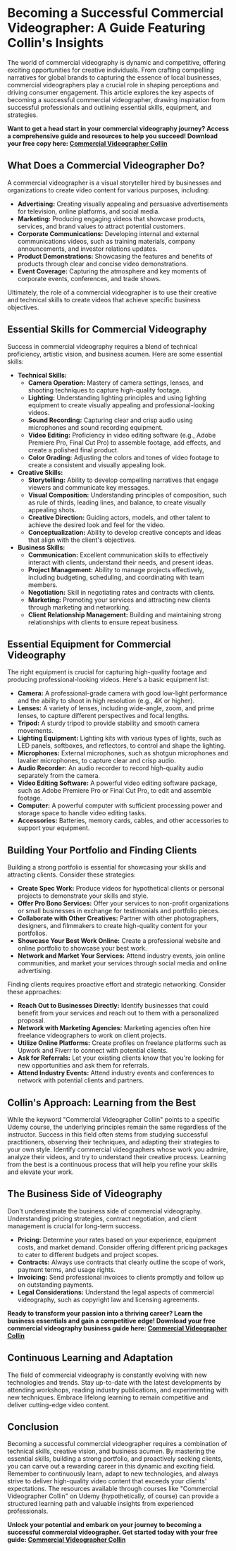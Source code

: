 # Becoming a Successful Commercial Videographer: A Guide Featuring Collin's Insights

The world of commercial videography is dynamic and competitive, offering exciting opportunities for creative individuals. From crafting compelling narratives for global brands to capturing the essence of local businesses, commercial videographers play a crucial role in shaping perceptions and driving consumer engagement. This article explores the key aspects of becoming a successful commercial videographer, drawing inspiration from successful professionals and outlining essential skills, equipment, and strategies.

**Want to get a head start in your commercial videography journey? Access a comprehensive guide and resources to help you succeed! Download your free copy here: [Commercial Videographer Collin](https://udemywork.com/commercial-videographer-collin)**

## What Does a Commercial Videographer Do?

A commercial videographer is a visual storyteller hired by businesses and organizations to create video content for various purposes, including:

*   **Advertising:** Creating visually appealing and persuasive advertisements for television, online platforms, and social media.
*   **Marketing:** Producing engaging videos that showcase products, services, and brand values to attract potential customers.
*   **Corporate Communications:** Developing internal and external communications videos, such as training materials, company announcements, and investor relations updates.
*   **Product Demonstrations:** Showcasing the features and benefits of products through clear and concise video demonstrations.
*   **Event Coverage:** Capturing the atmosphere and key moments of corporate events, conferences, and trade shows.

Ultimately, the role of a commercial videographer is to use their creative and technical skills to create videos that achieve specific business objectives.

## Essential Skills for Commercial Videography

Success in commercial videography requires a blend of technical proficiency, artistic vision, and business acumen. Here are some essential skills:

*   **Technical Skills:**
    *   **Camera Operation:** Mastery of camera settings, lenses, and shooting techniques to capture high-quality footage.
    *   **Lighting:** Understanding lighting principles and using lighting equipment to create visually appealing and professional-looking videos.
    *   **Sound Recording:** Capturing clear and crisp audio using microphones and sound recording equipment.
    *   **Video Editing:** Proficiency in video editing software (e.g., Adobe Premiere Pro, Final Cut Pro) to assemble footage, add effects, and create a polished final product.
    *   **Color Grading:** Adjusting the colors and tones of video footage to create a consistent and visually appealing look.
*   **Creative Skills:**
    *   **Storytelling:** Ability to develop compelling narratives that engage viewers and communicate key messages.
    *   **Visual Composition:** Understanding principles of composition, such as rule of thirds, leading lines, and balance, to create visually appealing shots.
    *   **Creative Direction:** Guiding actors, models, and other talent to achieve the desired look and feel for the video.
    *   **Conceptualization:** Ability to develop creative concepts and ideas that align with the client's objectives.
*   **Business Skills:**
    *   **Communication:** Excellent communication skills to effectively interact with clients, understand their needs, and present ideas.
    *   **Project Management:** Ability to manage projects effectively, including budgeting, scheduling, and coordinating with team members.
    *   **Negotiation:** Skill in negotiating rates and contracts with clients.
    *   **Marketing:** Promoting your services and attracting new clients through marketing and networking.
    *   **Client Relationship Management:** Building and maintaining strong relationships with clients to ensure repeat business.

## Essential Equipment for Commercial Videography

The right equipment is crucial for capturing high-quality footage and producing professional-looking videos. Here's a basic equipment list:

*   **Camera:** A professional-grade camera with good low-light performance and the ability to shoot in high resolution (e.g., 4K or higher).
*   **Lenses:** A variety of lenses, including wide-angle, zoom, and prime lenses, to capture different perspectives and focal lengths.
*   **Tripod:** A sturdy tripod to provide stability and smooth camera movements.
*   **Lighting Equipment:** Lighting kits with various types of lights, such as LED panels, softboxes, and reflectors, to control and shape the lighting.
*   **Microphones:** External microphones, such as shotgun microphones and lavalier microphones, to capture clear and crisp audio.
*   **Audio Recorder:** An audio recorder to record high-quality audio separately from the camera.
*   **Video Editing Software:** A powerful video editing software package, such as Adobe Premiere Pro or Final Cut Pro, to edit and assemble footage.
*   **Computer:** A powerful computer with sufficient processing power and storage space to handle video editing tasks.
*   **Accessories:** Batteries, memory cards, cables, and other accessories to support your equipment.

## Building Your Portfolio and Finding Clients

Building a strong portfolio is essential for showcasing your skills and attracting clients. Consider these strategies:

*   **Create Spec Work:** Produce videos for hypothetical clients or personal projects to demonstrate your skills and style.
*   **Offer Pro Bono Services:** Offer your services to non-profit organizations or small businesses in exchange for testimonials and portfolio pieces.
*   **Collaborate with Other Creatives:** Partner with other photographers, designers, and filmmakers to create high-quality content for your portfolios.
*   **Showcase Your Best Work Online:** Create a professional website and online portfolio to showcase your best work.
*   **Network and Market Your Services:** Attend industry events, join online communities, and market your services through social media and online advertising.

Finding clients requires proactive effort and strategic networking. Consider these approaches:

*   **Reach Out to Businesses Directly:** Identify businesses that could benefit from your services and reach out to them with a personalized proposal.
*   **Network with Marketing Agencies:** Marketing agencies often hire freelance videographers to work on client projects.
*   **Utilize Online Platforms:** Create profiles on freelance platforms such as Upwork and Fiverr to connect with potential clients.
*   **Ask for Referrals:** Let your existing clients know that you're looking for new opportunities and ask them for referrals.
*   **Attend Industry Events:** Attend industry events and conferences to network with potential clients and partners.

## Collin's Approach: Learning from the Best

While the keyword "Commercial Videographer Collin" points to a specific Udemy course, the underlying principles remain the same regardless of the instructor. Success in this field often stems from studying successful practitioners, observing their techniques, and adapting their strategies to your own style. Identify commercial videographers whose work you admire, analyze their videos, and try to understand their creative process. Learning from the best is a continuous process that will help you refine your skills and elevate your work.

## The Business Side of Videography

Don't underestimate the business side of commercial videography. Understanding pricing strategies, contract negotiation, and client management is crucial for long-term success.

*   **Pricing:** Determine your rates based on your experience, equipment costs, and market demand. Consider offering different pricing packages to cater to different budgets and project scopes.
*   **Contracts:** Always use contracts that clearly outline the scope of work, payment terms, and usage rights.
*   **Invoicing:** Send professional invoices to clients promptly and follow up on outstanding payments.
*   **Legal Considerations:** Understand the legal aspects of commercial videography, such as copyright law and licensing agreements.

**Ready to transform your passion into a thriving career? Learn the business essentials and gain a competitive edge! Download your free commercial videography business guide here: [Commercial Videographer Collin](https://udemywork.com/commercial-videographer-collin)**

## Continuous Learning and Adaptation

The field of commercial videography is constantly evolving with new technologies and trends. Stay up-to-date with the latest developments by attending workshops, reading industry publications, and experimenting with new techniques. Embrace lifelong learning to remain competitive and deliver cutting-edge video content.

## Conclusion

Becoming a successful commercial videographer requires a combination of technical skills, creative vision, and business acumen. By mastering the essential skills, building a strong portfolio, and proactively seeking clients, you can carve out a rewarding career in this dynamic and exciting field. Remember to continuously learn, adapt to new technologies, and always strive to deliver high-quality video content that exceeds your clients' expectations. The resources available through courses like "Commercial Videographer Collin" on Udemy (hypothetically, of course) can provide a structured learning path and valuable insights from experienced professionals.

**Unlock your potential and embark on your journey to becoming a successful commercial videographer. Get started today with your free guide: [Commercial Videographer Collin](https://udemywork.com/commercial-videographer-collin)**
